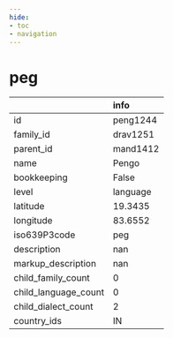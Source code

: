 ```yaml
---
hide:
- toc
- navigation
---
```

# peg
|                      | info     |
|:---------------------|:---------|
| id                   | peng1244 |
| family_id            | drav1251 |
| parent_id            | mand1412 |
| name                 | Pengo    |
| bookkeeping          | False    |
| level                | language |
| latitude             | 19.3435  |
| longitude            | 83.6552  |
| iso639P3code         | peg      |
| description          | nan      |
| markup_description   | nan      |
| child_family_count   | 0        |
| child_language_count | 0        |
| child_dialect_count  | 2        |
| country_ids          | IN       |